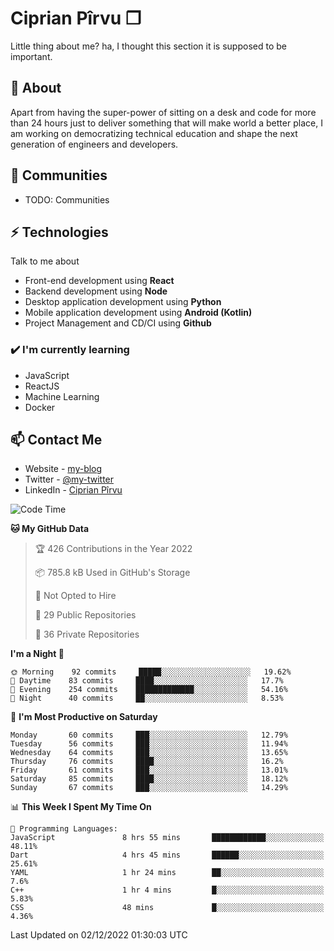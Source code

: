 # Ciprian Pîrvu ❐

Little thing about me? ha, I thought this section it is supposed to be important.

## 🧐 About

Apart from having the super-power of sitting on a desk and code for more than 24 hours just to deliver something that will make world a better place, I am working on democratizing technical education and shape the next generation of engineers and developers.

## 👯 Communities

-   TODO: Communities

## ⚡ Technologies

Talk to me about

-   Front-end development using **React**
-   Backend development using **Node**
-   Desktop application development using **Python**
-   Mobile application development using **Android (Kotlin)**
-   Project Management and CD/CI using **Github**

### ✔️ I'm currently learning

-   JavaScript
-   ReactJS
-   Machine Learning
-   Docker

## 📫 Contact Me

-   Website - [my-blog]()
-   Twitter - [@my-twitter]()
-   LinkedIn - [Ciprian Pîrvu](https://www.linkedin.com/in/p%C3%AErvu-ciprian-cristian-4415991b1/)

<!--START_SECTION:waka-->
![Code Time](http://img.shields.io/badge/Code%20Time-1%2C381%20hrs%2024%20mins-blue)

**🐱 My GitHub Data** 

> 🏆 426 Contributions in the Year 2022
 > 
> 📦 785.8 kB Used in GitHub's Storage 
 > 
> 🚫 Not Opted to Hire
 > 
> 📜 29 Public Repositories 
 > 
> 🔑 36 Private Repositories  
 > 
**I'm a Night 🦉** 

```text
🌞 Morning    92 commits     █████░░░░░░░░░░░░░░░░░░░░   19.62% 
🌆 Daytime    83 commits     ████░░░░░░░░░░░░░░░░░░░░░   17.7% 
🌃 Evening    254 commits    █████████████░░░░░░░░░░░░   54.16% 
🌙 Night      40 commits     ██░░░░░░░░░░░░░░░░░░░░░░░   8.53%

```
📅 **I'm Most Productive on Saturday** 

```text
Monday       60 commits     ███░░░░░░░░░░░░░░░░░░░░░░   12.79% 
Tuesday      56 commits     ███░░░░░░░░░░░░░░░░░░░░░░   11.94% 
Wednesday    64 commits     ███░░░░░░░░░░░░░░░░░░░░░░   13.65% 
Thursday     76 commits     ████░░░░░░░░░░░░░░░░░░░░░   16.2% 
Friday       61 commits     ███░░░░░░░░░░░░░░░░░░░░░░   13.01% 
Saturday     85 commits     ████░░░░░░░░░░░░░░░░░░░░░   18.12% 
Sunday       67 commits     ███░░░░░░░░░░░░░░░░░░░░░░   14.29%

```


📊 **This Week I Spent My Time On** 

```text
💬 Programming Languages: 
JavaScript               8 hrs 55 mins       ████████████░░░░░░░░░░░░░   48.11% 
Dart                     4 hrs 45 mins       ██████░░░░░░░░░░░░░░░░░░░   25.61% 
YAML                     1 hr 24 mins        ██░░░░░░░░░░░░░░░░░░░░░░░   7.6% 
C++                      1 hr 4 mins         █░░░░░░░░░░░░░░░░░░░░░░░░   5.83% 
CSS                      48 mins             █░░░░░░░░░░░░░░░░░░░░░░░░   4.36%

```


 Last Updated on 02/12/2022 01:30:03 UTC
<!--END_SECTION:waka-->
